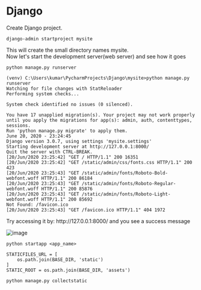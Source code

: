 # Django

<p>Create Django project.</p>

```
django-admin startproject mysite
```
<p>This will create the small directory names mysite.</br>Now let's start the development server(web server) and see how it goes</p>

```
python manage.py runserver
```

```
(venv) C:\Users\kumar\PycharmProjects\Django\mysite>python manage.py runserver
Watching for file changes with StatReloader
Performing system checks...

System check identified no issues (0 silenced).

You have 17 unapplied migration(s). Your project may not work properly until you apply the migrations for app(s): admin, auth, contenttypes, sessions.
Run 'python manage.py migrate' to apply them.
June 20, 2020 - 23:24:45
Django version 3.0.7, using settings 'mysite.settings'
Starting development server at http://127.0.0.1:8000/
Quit the server with CTRL-BREAK.
[20/Jun/2020 23:25:42] "GET / HTTP/1.1" 200 16351
[20/Jun/2020 23:25:42] "GET /static/admin/css/fonts.css HTTP/1.1" 200 423
[20/Jun/2020 23:25:43] "GET /static/admin/fonts/Roboto-Bold-webfont.woff HTTP/1.1" 200 86184
[20/Jun/2020 23:25:43] "GET /static/admin/fonts/Roboto-Regular-webfont.woff HTTP/1.1" 200 85876
[20/Jun/2020 23:25:43] "GET /static/admin/fonts/Roboto-Light-webfont.woff HTTP/1.1" 200 85692
Not Found: /favicon.ico
[20/Jun/2020 23:25:43] "GET /favicon.ico HTTP/1.1" 404 1972
```
<p>Try accessing it by: http://127.0.0.1:8000/ and you see a success message</p>

![image](https://user-images.githubusercontent.com/33625178/85208401-d07e1900-b34d-11ea-9262-994c5570af92.png)


```
python startapp <app_name>
```

```
STATICFILES_URL = [
    os.path.join(BASE_DIR, 'static')
]
STATIC_ROOT = os.path.join(BASE_DIR, 'assets')
```

```
python manage.py collectstatic
```
